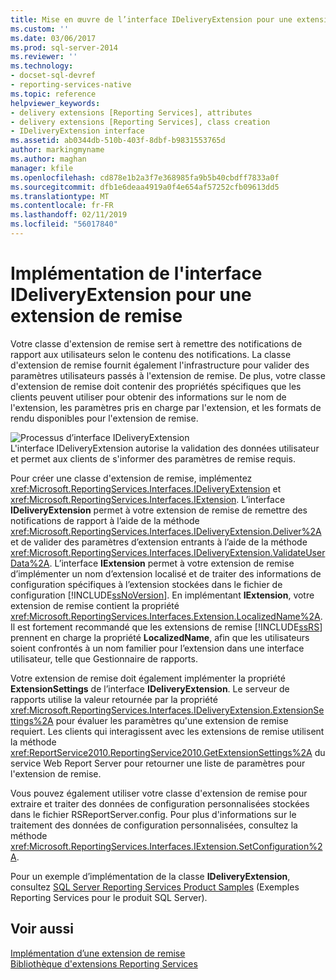 ```yaml
---
title: Mise en œuvre de l’interface IDeliveryExtension pour une extension de remise | Microsoft Docs
ms.custom: ''
ms.date: 03/06/2017
ms.prod: sql-server-2014
ms.reviewer: ''
ms.technology:
- docset-sql-devref
- reporting-services-native
ms.topic: reference
helpviewer_keywords:
- delivery extensions [Reporting Services], attributes
- delivery extensions [Reporting Services], class creation
- IDeliveryExtension interface
ms.assetid: ab0344db-510b-403f-8dbf-b9831553765d
author: markingmyname
ms.author: maghan
manager: kfile
ms.openlocfilehash: cd878e1b2a3f7e368985fa9b5b40cbdff7833a0f
ms.sourcegitcommit: dfb1e6deaa4919a0f4e654af57252cfb09613dd5
ms.translationtype: MT
ms.contentlocale: fr-FR
ms.lasthandoff: 02/11/2019
ms.locfileid: "56017840"
---
```

# <a name="implementing-the-ideliveryextension-interface-for-a-delivery-extension"></a>Implémentation de l'interface IDeliveryExtension pour une extension de remise
  Votre classe d'extension de remise sert à remettre des notifications de rapport aux utilisateurs selon le contenu des notifications. La classe d'extension de remise fournit également l'infrastructure pour valider des paramètres utilisateurs passés à l'extension de remise. De plus, votre classe d'extension de remise doit contenir des propriétés spécifiques que les clients peuvent utiliser pour obtenir des informations sur le nom de l'extension, les paramètres pris en charge par l'extension, et les formats de rendu disponibles pour l'extension de remise.  
  
 ![Processus d’interface IDeliveryExtension](../../media/bk-ext-02.gif "Processus d’interface IDeliveryExtension")  
L'interface IDeliveryExtension autorise la validation des données utilisateur et permet aux clients de s'informer des paramètres de remise requis.  
  
 Pour créer une classe d'extension de remise, implémentez <xref:Microsoft.ReportingServices.Interfaces.IDeliveryExtension> et <xref:Microsoft.ReportingServices.Interfaces.IExtension>. L’interface **IDeliveryExtension** permet à votre extension de remise de remettre des notifications de rapport à l’aide de la méthode <xref:Microsoft.ReportingServices.Interfaces.IDeliveryExtension.Deliver%2A> et de valider des paramètres d’extension entrants à l’aide de la méthode <xref:Microsoft.ReportingServices.Interfaces.IDeliveryExtension.ValidateUserData%2A>. L’interface **IExtension** permet à votre extension de remise d’implémenter un nom d’extension localisé et de traiter des informations de configuration spécifiques à l’extension stockées dans le fichier de configuration [!INCLUDE[ssNoVersion](../../../includes/ssnoversion-md.md)]. En implémentant **IExtension**, votre extension de remise contient la propriété <xref:Microsoft.ReportingServices.Interfaces.Extension.LocalizedName%2A>. Il est fortement recommandé que les extensions de remise [!INCLUDE[ssRS](../../../includes/ssrs.md)] prennent en charge la propriété **LocalizedName**, afin que les utilisateurs soient confrontés à un nom familier pour l’extension dans une interface utilisateur, telle que Gestionnaire de rapports.  
  
 Votre extension de remise doit également implémenter la propriété **ExtensionSettings** de l’interface **IDeliveryExtension**. Le serveur de rapports utilise la valeur retournée par la propriété <xref:Microsoft.ReportingServices.Interfaces.IDeliveryExtension.ExtensionSettings%2A> pour évaluer les paramètres qu'une extension de remise requiert. Les clients qui interagissent avec les extensions de remise utilisent la méthode <xref:ReportService2010.ReportingService2010.GetExtensionSettings%2A> du service Web Report Server pour retourner une liste de paramètres pour l'extension de remise.  
  
 Vous pouvez également utiliser votre classe d'extension de remise pour extraire et traiter des données de configuration personnalisées stockées dans le fichier RSReportServer.config. Pour plus d'informations sur le traitement des données de configuration personnalisées, consultez la méthode <xref:Microsoft.ReportingServices.Interfaces.IExtension.SetConfiguration%2A>.  
  
 Pour un exemple d’implémentation de la classe **IDeliveryExtension**, consultez [SQL Server Reporting Services Product Samples](https://go.microsoft.com/fwlink/?LinkId=177889) (Exemples Reporting Services pour le produit SQL Server).  
  
## <a name="see-also"></a>Voir aussi  
 [Implémentation d’une extension de remise](../delivery-extension/implementing-a-delivery-extension.md)   
 [Bibliothèque d'extensions Reporting Services](../reporting-services-extension-library.md)  
  
  
